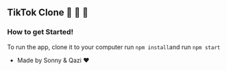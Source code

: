 ## TikTok Clone 🚀 🚀 🚀

### How to get Started!

To run the app, clone it to your computer run `npm install`and run `npm start`

- Made by Sonny & Qazi ♥️
